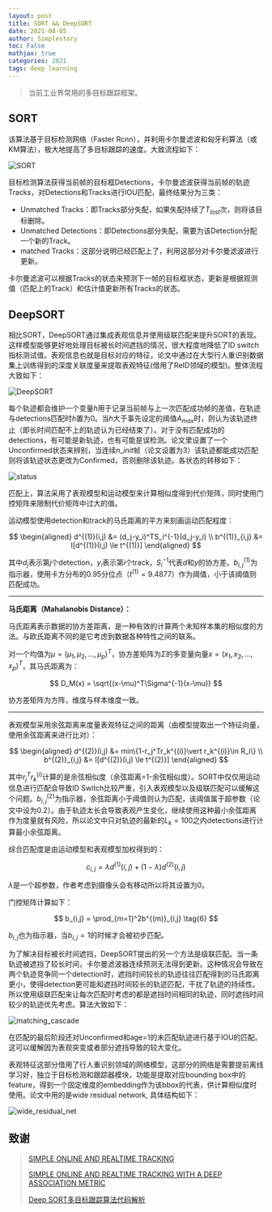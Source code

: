 ```yaml
---
layout: post
title: SORT && DeepSORT
date: 2021-08-05
author: Simplestory
toc: False
mathjax: true
categories: 2021
tags: deep learning
---
```


> 当前工业界常用的多目标跟踪框架。

## SORT

该算法基于目标检测网络（Faster Rcnn），并利用卡尔曼滤波和匈牙利算法（或KM算法），极大地提高了多目标跟踪的速度。大致流程如下：

![](https://simplestory-blog-img.oss-cn-guangzhou.aliyuncs.com/in_posts/20210805/SORT.png "SORT")

目标检测算法获得当前帧的目标框Detections，卡尔曼滤波获得当前帧的轨迹Tracks，对Detections和Tracks进行IOU匹配，最终结果分为三类：

- Unmatched Tracks：即Tracks部分失配，如果失配持续了$T_{lost}$次，则将该目标删除。
- Unmatched Detections：即Detections部分失配，需要为该Detection分配一个新的Track。
- matched Tracks：这部分说明已经匹配上了，利用这部分对卡尔曼滤波进行更新。

卡尔曼滤波可以根据Tracks的状态来预测下一帧的目标框状态，更新是根据观测值（匹配上的Track）和估计值更新所有Tracks的状态。

## DeepSORT

相比SORT，DeepSORT通过集成表观信息并使用级联匹配来提升SORT的表现。这样模型能够更好地处理目标被长时间遮挡的情况，很大程度地降低了ID switch指标测试值。表观信息也就是目标对应的特征，论文中通过在大型行人重识别数据集上训练得到的深度关联度量来提取表观特征(借用了ReID领域的模型)。整体流程大致如下：

![](https://simplestory-blog-img.oss-cn-guangzhou.aliyuncs.com/in_posts/20210805/DeepSORT.png "DeepSORT")

每个轨迹都会维护一个变量$h$用于记录当前帧与上一次匹配成功帧的差值，在轨迹与detections匹配时$h$置为0。当$h$大于事先设定的阈值$A_{max}$时，则认为该轨迹终止（即长时间匹配不上的轨迹认为已经结束了）。对于没有匹配成功的detections，有可能是新轨迹，也有可能是误检测。论文里设置了一个Unconfirmed状态来辨别，当连续$n\_init$帧（论文设置为3）该轨迹都能成功匹配则将该轨迹状态更改为Confirmed，否则删除该轨迹。各状态的转移如下：

![](https://simplestory-blog-img.oss-cn-guangzhou.aliyuncs.com/in_posts/20210805/status.png "status")

匹配上，算法采用了表观模型和运动模型来计算相似度得到代价矩阵，同时使用门控矩阵来限制代价矩阵中过大的值。

运动模型使用detection和track的马氏距离的平方来刻画运动匹配程度：

$$
\begin{aligned}
d^{(1)}(i,j) &= (d_j-y_i)^TS_i^{-1}(d_j-y_i) \\
b^{(1)}_{i,j} &= I[d^{(1)}(i,j) \le t^{(1)}]
\end{aligned}
$$

其中$d_j$表示第$j$个detection，$y_i$表示第$i$个track，$S_i^{-1}$代表$d$和$y$的协方差。$b_{i,j}^{(1)}$为指示器，使用卡方分布的0.95分位点（$t^{(1)}=9.4877$）作为阈值，小于该阈值则匹配成功。

---
**马氏距离（Mahalanobis Distance）：**

马氏距离表示数据的协方差距离，是一种有效的计算两个未知样本集的相似度的方法。与欧氏距离不同的是它考虑到数据各种特性之间的联系。

对一个均值为$\mu=(\mu_1,\mu_2,\dots,\mu_p)^T$，协方差矩阵为$\Sigma$的多变量向量$x=(x_1,x_2,\dots,x_p)^T$，其马氏距离为：

$$
D_M(x) = \sqrt{(x-\mu)^T\Sigma^{-1}(x-\mu)}
$$

协方差矩阵为方阵，维度与样本维度一致。

---

表观模型采用余弦距离来度量表观特征之间的距离（由模型提取出一个特征向量，使用余弦距离来进行比对）：

$$
\begin{aligned}
d^{(2)}(i,j) &= min\{1-r_j^Tr_k^{(i)}\vert r_k^{(i)}\in R_i\} \\
b^{(2)}_{i,j} &= I[d^{(2)}(i,j) \le t^{(2)}]
\end{aligned}
$$

其中$r_j^Tr_k^{(i)}$计算的是余弦相似度（余弦距离=1-余弦相似度）。SORT中仅仅用运动信息进行匹配会导致ID Switch比较严重，引入表观模型以及级联匹配可以缓解这个问题。$b_{i,j}^{(2)}$为指示器，余弦距离小于阈值则认为匹配，该阈值属于超参数（论文中设为0.2）。由于轨迹太长会导致表观产生变化，继续使用这种最小余弦距离作为度量就有风险，所以论文中只对轨迹的最新的$L_k=100$之内detections进行计算最小余弦距离。

综合匹配度是由运动模型和表观模型加权得到的：

$$
c_{i,j} = \lambda d^{(1)}(i,j)+(1-\lambda)d^{(2)}(i,j) \tag{5}
$$

$\lambda$是一个超参数，作者考虑到摄像头会有移动所以将其设置为0。

门控矩阵计算如下：

$$
b_{i,j} = \prod_{m=1}^2b^{(m)}_{i,j} \tag{6}
$$

$b_{i,j}$也为指示器，当$b_{i,j}=1$的时候才会被初步匹配。

为了解决目标被长时间遮挡，DeepSORT提出的另一个方法是级联匹配。当一条轨迹被遮挡了较长时间，卡尔曼滤波器连续预测无法得到更新。这种情况会导致在两个轨迹竞争同一个detection时，遮挡时间较长的轨迹往往匹配得到的马氏距离更小，使得detection更可能和遮挡时间较长的轨迹匹配，干扰了轨迹的持续性。所以使用级联匹配来让每次匹配时考虑的都是遮挡时间相同的轨迹，同时遮挡时间较少的轨迹优先考虑。算法大致如下：

![](https://simplestory-blog-img.oss-cn-guangzhou.aliyuncs.com/in_posts/20210805/matching_cascade.png "matching_cascade")

在匹配的最后阶段还对Unconfirmed和age=1的未匹配轨迹进行基于IOU的匹配。这可以缓解因为表观突变或者部分遮挡导致的较大变化。

表观特征这部分借用了行人重识别领域的网络模型，这部分的网络是需要提前离线学习好，独立于目标检测和跟踪器模块，功能是提取对应bounding box中的feature，得到一个固定维度的embedding作为该bbox的代表，供计算相似度时使用。论文中用的是wide residual network, 具体结构如下：

![](https://simplestory-blog-img.oss-cn-guangzhou.aliyuncs.com/in_posts/20210805/wide_residual_net.png "wide_residual_net")

## 致谢

> [SIMPLE ONLINE AND REALTIME TRACKING](https://arxiv.org/pdf/1602.00763v2.pdf)
> 
> [SIMPLE ONLINE AND REALTIME TRACKING WITH A DEEP ASSOCIATION METRIC](https://arxiv.org/pdf/1703.07402.pdf)
> 
> [Deep SORT多目标跟踪算法代码解析](https://www.cnblogs.com/pprp/articles/12736831.html)